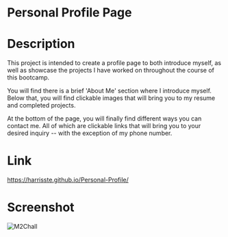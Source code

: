 # Personal Profile Page

# Description
This project is intended to create a profile page to both introduce myself, as well as showcase the projects I have worked on throughout the course of this bootcamp.

You will find there is a brief 'About Me' section where I introduce myself. Below that, you will find clickable images that will bring you to my resume and completed projects. 

At the bottom of the page, you will finally find different ways you can contact me. All of which are clickable links that will bring you to your desired inquiry -- with the exception of my phone number.

# Link
https://harrisste.github.io/Personal-Profile/

# Screenshot
![M2Chall](https://user-images.githubusercontent.com/126029841/229313161-47472522-bf60-49e6-af82-e719a6054f2d.PNG)
